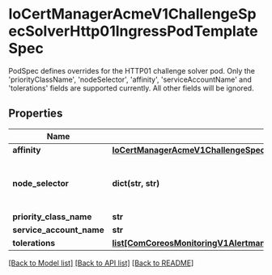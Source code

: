 # IoCertManagerAcmeV1ChallengeSpecSolverHttp01IngressPodTemplateSpec

PodSpec defines overrides for the HTTP01 challenge solver pod. Only the 'priorityClassName', 'nodeSelector', 'affinity', 'serviceAccountName' and 'tolerations' fields are supported currently. All other fields will be ignored.
## Properties
Name | Type | Description | Notes
------------ | ------------- | ------------- | -------------
**affinity** | [**IoCertManagerAcmeV1ChallengeSpecSolverHttp01IngressPodTemplateSpecAffinity**](IoCertManagerAcmeV1ChallengeSpecSolverHttp01IngressPodTemplateSpecAffinity.md) |  | [optional] 
**node_selector** | **dict(str, str)** | NodeSelector is a selector which must be true for the pod to fit on a node. Selector which must match a node&#39;s labels for the pod to be scheduled on that node. More info: https://kubernetes.io/docs/concepts/configuration/assign-pod-node/ | [optional] 
**priority_class_name** | **str** | If specified, the pod&#39;s priorityClassName. | [optional] 
**service_account_name** | **str** | If specified, the pod&#39;s service account | [optional] 
**tolerations** | [**list[ComCoreosMonitoringV1AlertmanagerSpecTolerations]**](ComCoreosMonitoringV1AlertmanagerSpecTolerations.md) | If specified, the pod&#39;s tolerations. | [optional] 

[[Back to Model list]](../README.md#documentation-for-models) [[Back to API list]](../README.md#documentation-for-api-endpoints) [[Back to README]](../README.md)


